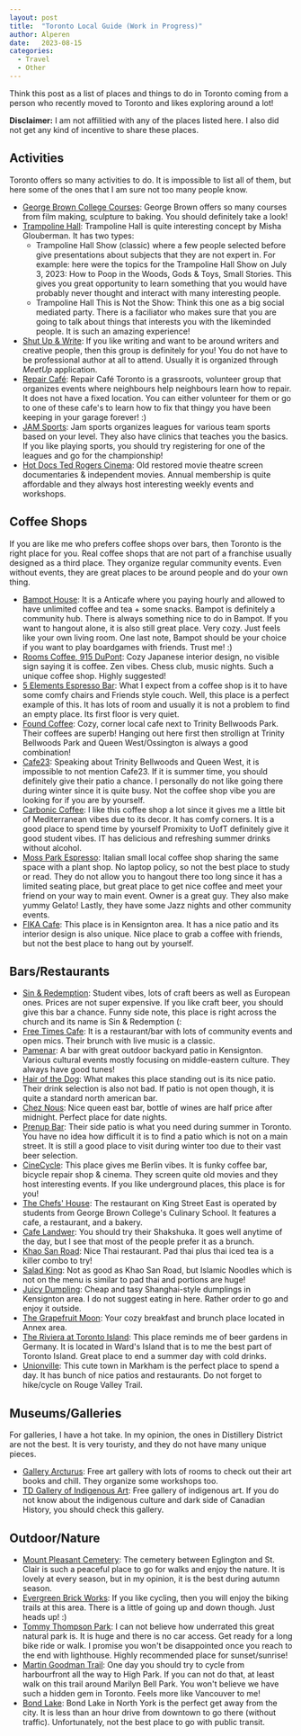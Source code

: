 ```yaml
---
layout: post
title:  "Toronto Local Guide (Work in Progress)"
author: Alperen
date:   2023-08-15
categories:
  - Travel
  - Other
---
```


Think this post as a list of places and things to do in Toronto coming from a person who recently moved to Toronto and likes exploring around a lot! 

**Disclaimer:** I am not affilitied with any of the places listed here. I also did not get any kind of incentive to share these places.

## Activities
Toronto offers so many activities to do. It is impossible to list all of them, but here some of the ones that I am sure not too many people know. 

* [George Brown College Courses](https://coned.georgebrown.ca/courses-and-programs/): George Brown offers so many courses from film making, sculpture to baking. You should definitely take a look!
* [Trampoline Hall](https://www.trampolinehall.net/): Trampoline Hall is quite interesting concept by Misha Glouberman. It has two types: 
  * Trampoline Hall Show (classic) where a few people selected before give presentations about subjects that they are not expert in. For example: here were the topics for the Trampoline Hall Show on July 3, 2023: How to Poop in the Woods, Gods & Toys, Small Stories. This gives you great opportunity to learn something that you would have probably never thought and interact with many interesting people. 
  * Trampoline Hall This is Not the Show: Think this one as a big social mediated party. There is a faciliator who makes sure that you are going to talk about things that interests you with the likeminded people. It is such an amazing experience! 
* [Shut Up & Write](https://www.meetup.com/shutupandwritetoronto/): If you like writing and want to be around writers and creative people, then this group is definitely for you! You do not have to be professional author at all to attend. Usually it is organized through *MeetUp* application.
* [Repair Café](https://repaircafetoronto.ca/): Repair Café Toronto is a grassroots, volunteer group that organizes events where neighbours help neighbours learn how to repair. It does not have a fixed location. You can either volunteer for them or go to one of these cafe's to learn how to fix that thingy you have been keeping in your garage forever! :)
* [JAM Sports](https://toronto.jamsports.com/sportsoffered/): Jam sports organizes leagues for various team sports based on your level. They also have clinics that teaches you the basics. If you like playing sports, you should try registering for one of the leagues and go for the championship!
* [Hot Docs Ted Rogers Cinema](https://maps.app.goo.gl/JT1EVhw29Y6eKSwx7): Old restored movie theatre screen documentaries & independent movies. Annual membership is quite affordable and they always host interesting weekly events and workshops.


## Coffee Shops
If you are like me who prefers coffee shops over bars, then Toronto is the right place for you. Real coffee shops that are not part of a franchise usually designed as a third place. They organize regular community events. Even without events, they are great places to be around people and do your own thing.   

* [Bampot House](https://goo.gl/maps/KYTYNr6jWGgtpx3Z7): It is a Anticafe where you paying hourly and allowed to have unlimited coffee and tea + some snacks. Bampot is definitely a community hub. There is always something nice to do in Bampot. If you want to hangout alone, it is also still great place. Very cozy. Just feels like your own living room. One last note, Bampot should be your choice if you want to play boardgames with friends. Trust me! :)
* [Rooms Coffee, 915 DuPont](https://goo.gl/maps/fHPUDz9m9qreutps8): Cozy Japanese interior design, no visible sign saying it is coffee. Zen vibes. Chess club, music nights. Such a unique coffee shop. Highly suggested! 
* [5 Elements Espresso Bar](https://goo.gl/maps/rpLwsRm4jjZzhVwy6): What I expect from a coffee shop is it to have some comfy chairs and Friends style couch. Well, this place is a perfect example of this. It has lots of room and usually it is not a problem to find an empty place. Its first floor is very quiet.
* [Found Coffee](https://goo.gl/maps/EjLSxqJmmXSsDK8z8): Cozy, corner local cafe next to Trinity Bellwoods Park. Their coffees are superb! Hanging out here first then strollign at Trinity Bellwoods Park and Queen West/Ossington is always a good combination!
* [Cafe23](https://maps.app.goo.gl/FuYvVbWGqpuDW22D7): Speaking about Trinity Bellwoods and Queen West, it is impossible to not mention Cafe23. If it is summer time, you should definitely give their patio a chance. I personally do not like going there during winter since it is quite busy. Not the coffee shop vibe you are looking for if you are by yourself.
* [Carbonic Coffee](https://goo.gl/maps/vKdBfzXACn5pvwQW7): I like this coffee shop a lot since it gives me a little bit of Mediterranean vibes due to its decor. It has comfy corners. It is a good place to spend time by yourself Promixity to UofT definitely give it good student vibes. IT has delicious and refreshing summer drinks without alcohol.
* [Moss Park Espresso](https://goo.gl/maps/dny8jXHP21yXpiYk8): Italian small local coffee shop sharing the same space with a plant shop. No laptop policy, so not the best place to study or read. They do not allow you to hangout there too long since it has a limited seating place, but great place to get nice coffee and meet your friend on your way to main event. Owner is a great guy. They also make yummy Gelato! Lastly, they have some Jazz nights and other community events.
* [FIKA Cafe](https://maps.app.goo.gl/5vC7E3paVuE1NbjT7): This place is in Kensignton area. It has a nice patio and its interior design is also unique. Nice place to grab a coffee with friends, but not the best place to hang out by yourself. 


## Bars/Restaurants 

* [Sin & Redemption](https://goo.gl/maps/iSGSo1BKKu28FrDm6): Student vibes, lots of craft beers as well as European ones. Prices are not super expensive. If you like craft beer, you should give this bar a chance. Funny side note, this place is right across the church and its name is Sin & Redemption (:
* [Free Times Cafe](https://goo.gl/maps/ufDVXpwy1DfN9aC47): It is a restaurant/bar with lots of community events and open mics. Their brunch with live music is a classic. 
* [Pamenar](https://goo.gl/maps/zBJ2fg4iP8s3ToYG6): A bar with great outdoor backyard patio in Kensignton. Various cultural events mostly focusing on middle-eastern culture. They always have good tunes!
* [Hair of the Dog](https://goo.gl/maps/VRdsHitYuGUqkoLV7): What makes this place standing out is its nice patio. Their drink selection is also not bad. If patio is not open though, it is quite a standard north american bar.
* [Chez Nous](https://goo.gl/maps/nn9ZFoyjqhCoK7fv6): Nice queen east bar, bottle of wines are half price after midnight. Perfect place for date nights. 
* [Prenup Bar](https://goo.gl/maps/JP45znyHFdwL7qTW7): Their side patio is what you need during summer in Toronto. You have no idea how difficult it is to find a patio which is not on a main street. It is still a good place to visit during winter too due to their vast beer selection.
* [CineCycle](https://maps.app.goo.gl/BBioztaUVrvFLfMV6): This place gives me Berlin vibes. It is funky coffee bar, bicycle repair shop & cinema. They screen quite old movies and they host interesting events. If you like underground places, this place is for you!
* [The Chefs' House](https://maps.app.goo.gl/4x8ZCFgNLUcvbSU26): The restaurant on King Street East is operated by students from George Brown College's Culinary School. It features a cafe, a restaurant, and a bakery.
* [Cafe Landwer](https://maps.app.goo.gl/jcbFmrKtK7kbJvH78): You should try their Shakshuka. It goes well anytime of the day, but I see that most of the people prefer it as a brunch. 
* [Khao San Road](https://maps.app.goo.gl/pyLjJvHVbG8mmzop9): Nice Thai restaurant. Pad thai plus thai iced tea is a killer combo to try!
* [Salad King](https://maps.app.goo.gl/v5uCPyKzNF8pA41fA): Not as good as Khao San Road, but Islamic Noodles which is not on the menu is similar to pad thai and portions are huge!
* [Juicy Dumpling](https://goo.gl/maps/qw4bSLnLLgeRpjTFA): Cheap and tasy Shanghai-style dumplings in Kensignton area. I do not suggest eating in here. Rather order to go and enjoy it outside. 
* [The Grapefruit Moon](https://maps.app.goo.gl/Sbfoxaqmq6PavE5v9): Your cozy breakfast and brunch place located in Annex area. 
* [The Riviera at Toronto Island](https://maps.app.goo.gl/9WRqpDYp7PC2LVsb7): This place reminds me of beer gardens in Germany. It is located in Ward's Island that is to me the best part of Toronto Island. Great place to end a summer day with cold drinks.
* [Unionville](https://maps.app.goo.gl/w1dazTivKG3xihv59): This cute town in Markham is the perfect place to spend a day. It has bunch of nice patios and restaurants. Do not forget to hike/cycle on Rouge Valley Trail.


## Museums/Galleries
For galleries, I have a hot take. In my opinion, the ones in Distillery District are not the best. It is very touristy, and they do not have many unique pieces. 

* [Gallery Arcturus](https://goo.gl/maps/ithyQmDdULDzn7wf8): Free art gallery with lots of rooms to check out their art books and chill. They organize some workshops too.
* [TD Gallery of Indigenous Art](https://goo.gl/maps/Ay9yFyDEhycocQjr8): Free gallery of indigenous art. If you do not know about the indigenous culture and dark side of Canadian History, you should check this gallery. 

## Outdoor/Nature
* [Mount Pleasant Cemetery](https://maps.app.goo.gl/UgshEhFn4p7m67Rm8): The cemetery between Eglington and St. Clair is such a peaceful place to go for walks and enjoy the nature. It is lovely at every season, but in my opinion, it is the best during autumn season.
* [Evergreen Brick Works](https://maps.app.goo.gl/ywHh6wjdWvB9iSmN8): If you like cycling, then you will enjoy the biking trails at this area. There is a little of going up and down though. Just heads up! :)
* [Tommy Thompson Park](https://maps.app.goo.gl/KuTseuVnUK1QFvfx8): I can not believe how underrated this great natural park is. It is huge and there is no car access. Get ready for a long bike ride or walk. I promise you won't be disappointed once you reach to the end with lighthouse. Highly recommended place for sunset/sunrise!
* [Martin Goodman Trail](https://maps.app.goo.gl/N1hgnDmYTPecasQ87): One day you should try to cycle from harbourfront all the way to High Park. If you can not do that, at least walk on this trail around Marilyn Bell Park. You won't believe we have such a hidden gem in Toronto. Feels more like Vancouver to me!
* [Bond Lake](https://maps.app.goo.gl/EDzP1xLjTqNk6K9q7): Bond Lake in North York is the perfect get away from the city. It is less than an hour drive from downtown to go there (without traffic). Unfortunately, not the best place to go with public transit.

<center> 
  <script type='text/javascript' src='https://storage.ko-fi.com/cdn/widget/Widget_2.js'></script><script type='text/javascript' style="text-align:center">kofiwidget2.init('Buy Me a Coffee', '#e08428', 'V7V3IDOGW');kofiwidget2.draw();</script> 
</center>
